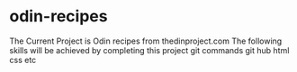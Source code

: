 # odin-recipes
The Current Project is Odin recipes from thedinproject.com
The following skills will be achieved by completing this project
git commands 
git hub
html
css
etc
